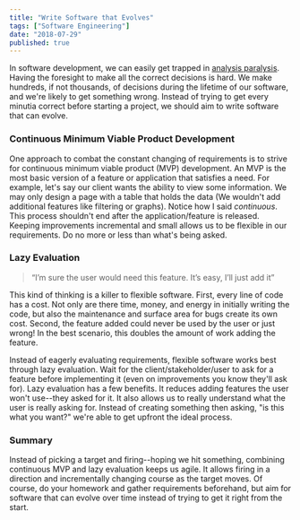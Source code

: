 ```yaml
---
title: "Write Software that Evolves"
tags: ["Software Engineering"]
date: "2018-07-29"
published: true
---
```


In software development, we can easily get trapped in [analysis paralysis](https://en.wikipedia.org/wiki/Analysis_paralysis). Having the foresight to make all the correct decisions is hard. We make hundreds, if not thousands, of decisions during the lifetime of our software, and we're likely to get something wrong. Instead of trying to get every minutia correct before starting a project, we should aim to write software that can evolve.

### Continuous Minimum Viable Product Development

One approach to combat the constant changing of requirements is to strive for continuous minimum viable product (MVP) development. An MVP is the most basic version of a feature or application that satisfies a need. For example, let's say our client wants the ability to view some information. We may only design a page with a table that holds the data (We wouldn't add additional features like filtering or graphs). Notice how I said _continuous_. This process shouldn't end after the application/feature is released. Keeping improvements incremental and small allows us to be flexible in our requirements. Do no more or less than what's being asked.

### Lazy Evaluation

> “I’m sure the user would need this feature. It’s easy, I’ll just add it”

This kind of thinking is a killer to flexible software. First, every line of code has a cost. Not only are there time, money, and energy in initially writing the code, but also the maintenance and surface area for bugs create its own cost. Second, the feature added could never be used by the user or just wrong! In the best scenario, this doubles the amount of work adding the feature.

Instead of eagerly evaluating requirements, flexible software works best through lazy evaluation. Wait for the client/stakeholder/user to ask for a feature before implementing it (even on improvements you know they'll ask for). Lazy evaluation has a few benefits. It reduces adding features the user won't use--they asked for it. It also allows us to really understand what the user is really asking for. Instead of creating something then asking, "is this what you want?" we're able to get upfront the ideal process.

### Summary

Instead of picking a target and firing--hoping we hit something, combining continuous MVP and lazy evaluation keeps us agile. It allows firing in a direction and incrementally changing course as the target moves. Of course, do your homework and gather requirements beforehand, but aim for software that can evolve over time instead of trying to get it right from the start.
